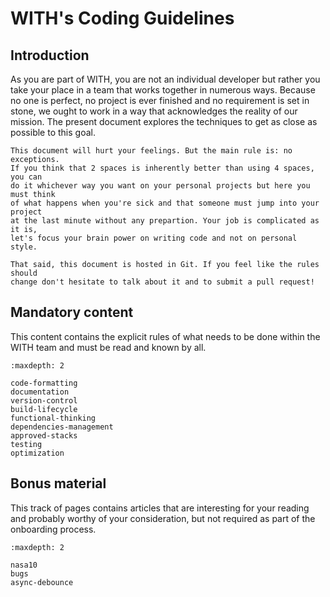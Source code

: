 WITH's Coding Guidelines
========================

## Introduction

As you are part of WITH, you are not an individual developer but rather you
take your place in a team that works together in numerous ways. Because no one
is perfect, no project is ever finished and no requirement is set in stone, we
ought to work in a way that acknowledges the reality of our mission. The
present document explores the techniques to get as close as possible to this
goal.

```{warning}
This document will hurt your feelings. But the main rule is: no exceptions.
If you think that 2 spaces is inherently better than using 4 spaces, you can
do it whichever way you want on your personal projects but here you must think
of what happens when you're sick and that someone must jump into your project
at the last minute without any prepartion. Your job is complicated as it is,
let's focus your brain power on writing code and not on personal style.
```

```{note}
That said, this document is hosted in Git. If you feel like the rules should
change don't hesitate to talk about it and to submit a pull request!
```

## Mandatory content

This content contains the explicit rules of what needs to be done within the
WITH team and must be read and known by all.

```{toctree}
:maxdepth: 2

code-formatting
documentation
version-control
build-lifecycle
functional-thinking
dependencies-management
approved-stacks
testing
optimization
```

## Bonus material

This track of pages contains articles that are interesting for your reading and
probably worthy of your consideration, but not required as part of the
onboarding process.

```{toctree}
:maxdepth: 2

nasa10
bugs
async-debounce
```
